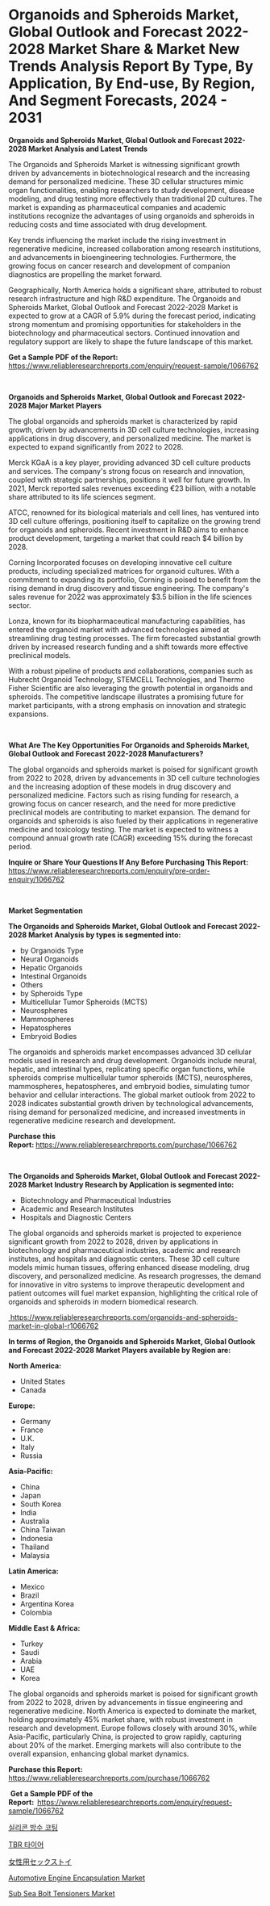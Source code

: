 <p><h1>Organoids and Spheroids Market, Global Outlook and Forecast 2022-2028 Market Share & Market New Trends Analysis Report By Type, By Application, By End-use, By Region, And Segment Forecasts, 2024 - 2031</h1></p><p><strong>Organoids and Spheroids Market, Global Outlook and Forecast 2022-2028 Market Analysis and Latest Trends</strong></p>
<p><p>The Organoids and Spheroids Market is witnessing significant growth driven by advancements in biotechnological research and the increasing demand for personalized medicine. These 3D cellular structures mimic organ functionalities, enabling researchers to study development, disease modeling, and drug testing more effectively than traditional 2D cultures. The market is expanding as pharmaceutical companies and academic institutions recognize the advantages of using organoids and spheroids in reducing costs and time associated with drug development.</p><p>Key trends influencing the market include the rising investment in regenerative medicine, increased collaboration among research institutions, and advancements in bioengineering technologies. Furthermore, the growing focus on cancer research and development of companion diagnostics are propelling the market forward. </p><p>Geographically, North America holds a significant share, attributed to robust research infrastructure and high R&D expenditure. The Organoids and Spheroids Market, Global Outlook and Forecast 2022-2028 Market is expected to grow at a CAGR of 5.9% during the forecast period, indicating strong momentum and promising opportunities for stakeholders in the biotechnology and pharmaceutical sectors. Continued innovation and regulatory support are likely to shape the future landscape of this market.</p></p>
<p><strong>Get a Sample PDF of the Report:&nbsp;</strong> <a href="https://www.reliableresearchreports.com/enquiry/request-sample/1066762">https://www.reliableresearchreports.com/enquiry/request-sample/1066762</a></p>
<p>&nbsp;</p>
<p><strong>Organoids and Spheroids Market, Global Outlook and Forecast 2022-2028 Major Market Players</strong></p>
<p><p>The global organoids and spheroids market is characterized by rapid growth, driven by advancements in 3D cell culture technologies, increasing applications in drug discovery, and personalized medicine. The market is expected to expand significantly from 2022 to 2028.</p><p>Merck KGaA is a key player, providing advanced 3D cell culture products and services. The company's strong focus on research and innovation, coupled with strategic partnerships, positions it well for future growth. In 2021, Merck reported sales revenues exceeding €23 billion, with a notable share attributed to its life sciences segment.</p><p>ATCC, renowned for its biological materials and cell lines, has ventured into 3D cell culture offerings, positioning itself to capitalize on the growing trend for organoids and spheroids. Recent investment in R&D aims to enhance product development, targeting a market that could reach $4 billion by 2028.</p><p>Corning Incorporated focuses on developing innovative cell culture products, including specialized matrices for organoid cultures. With a commitment to expanding its portfolio, Corning is poised to benefit from the rising demand in drug discovery and tissue engineering. The company's sales revenue for 2022 was approximately $3.5 billion in the life sciences sector.</p><p>Lonza, known for its biopharmaceutical manufacturing capabilities, has entered the organoid market with advanced technologies aimed at streamlining drug testing processes. The firm forecasted substantial growth driven by increased research funding and a shift towards more effective preclinical models.</p><p>With a robust pipeline of products and collaborations, companies such as Hubrecht Organoid Technology, STEMCELL Technologies, and Thermo Fisher Scientific are also leveraging the growth potential in organoids and spheroids. The competitive landscape illustrates a promising future for market participants, with a strong emphasis on innovation and strategic expansions.</p></p>
<p>&nbsp;</p>
<p><strong>What Are The Key Opportunities For Organoids and Spheroids Market, Global Outlook and Forecast 2022-2028 Manufacturers?</strong></p>
<p><p>The global organoids and spheroids market is poised for significant growth from 2022 to 2028, driven by advancements in 3D cell culture technologies and the increasing adoption of these models in drug discovery and personalized medicine. Factors such as rising funding for research, a growing focus on cancer research, and the need for more predictive preclinical models are contributing to market expansion. The demand for organoids and spheroids is also fueled by their applications in regenerative medicine and toxicology testing. The market is expected to witness a compound annual growth rate (CAGR) exceeding 15% during the forecast period.</p></p>
<p><strong>Inquire or Share Your Questions If Any Before Purchasing This Report:</strong> <a href="https://www.reliableresearchreports.com/enquiry/pre-order-enquiry/1066762">https://www.reliableresearchreports.com/enquiry/pre-order-enquiry/1066762</a></p>
<p>&nbsp;</p>
<p><strong>Market Segmentation</strong></p>
<p><strong>The Organoids and Spheroids Market, Global Outlook and Forecast 2022-2028 Market Analysis by types is segmented into:</strong></p>
<p><ul><li>by Organoids Type</li><li>Neural Organoids</li><li>Hepatic Organoids</li><li>Intestinal Organoids</li><li>Others</li><li>by Spheroids Type</li><li>Multicellular Tumor Spheroids (MCTS)</li><li>Neurospheres</li><li>Mammospheres</li><li>Hepatospheres</li><li>Embryoid Bodies</li></ul></p>
<p><p>The organoids and spheroids market encompasses advanced 3D cellular models used in research and drug development. Organoids include neural, hepatic, and intestinal types, replicating specific organ functions, while spheroids comprise multicellular tumor spheroids (MCTS), neurospheres, mammospheres, hepatospheres, and embryoid bodies, simulating tumor behavior and cellular interactions. The global market outlook from 2022 to 2028 indicates substantial growth driven by technological advancements, rising demand for personalized medicine, and increased investments in regenerative medicine research and development.</p></p>
<p><strong>Purchase this Report:&nbsp;</strong><a href="https://www.reliableresearchreports.com/purchase/1066762">https://www.reliableresearchreports.com/purchase/1066762</a></p>
<p>&nbsp;</p>
<p><strong>The Organoids and Spheroids Market, Global Outlook and Forecast 2022-2028 Market Industry Research by Application is segmented into:</strong></p>
<p><ul><li>Biotechnology and Pharmaceutical Industries</li><li>Academic and Research Institutes</li><li>Hospitals and Diagnostic Centers</li></ul></p>
<p><p>The global organoids and spheroids market is projected to experience significant growth from 2022 to 2028, driven by applications in biotechnology and pharmaceutical industries, academic and research institutes, and hospitals and diagnostic centers. These 3D cell culture models mimic human tissues, offering enhanced disease modeling, drug discovery, and personalized medicine. As research progresses, the demand for innovative in vitro systems to improve therapeutic development and patient outcomes will fuel market expansion, highlighting the critical role of organoids and spheroids in modern biomedical research.</p></p>
<p><a href="https://www.reliableresearchreports.com/organoids-and-spheroids-market-in-global-r1066762">&nbsp;https://www.reliableresearchreports.com/organoids-and-spheroids-market-in-global-r1066762</a></p>
<p><strong>In terms of Region, the Organoids and Spheroids Market, Global Outlook and Forecast 2022-2028 Market Players available by Region are:</strong></p>
<p>
    <p> <strong> North America: </strong>
        <ul>
            <li>United States</li>
            <li>Canada</li>
        </ul>
        </p> 
    <p> <strong> Europe: </strong>
        <ul>
            <li>Germany</li>
            <li>France</li>
            <li>U.K.</li>
            <li>Italy</li>
            <li>Russia</li>
        </ul>
        </p> 
    <p> <strong> Asia-Pacific: </strong>
        <ul>
            <li>China</li>
            <li>Japan</li>
            <li>South Korea</li>
            <li>India</li>
            <li>Australia</li>
            <li>China Taiwan</li>
            <li>Indonesia</li>
            <li>Thailand</li>
            <li>Malaysia</li>
        </ul>
        </p> 
    <p> <strong> Latin America: </strong>
        <ul>
            <li>Mexico</li>
            <li>Brazil</li>
            <li>Argentina Korea</li>
            <li>Colombia</li>
        </ul>
        </p> 
    <p> <strong> Middle East & Africa: </strong>
        <ul>
            <li>Turkey</li>
            <li>Saudi</li>
            <li>Arabia</li>
            <li>UAE</li>
            <li>Korea</li>
        </ul>
    </p>
    </p>
<p><p>The global organoids and spheroids market is poised for significant growth from 2022 to 2028, driven by advancements in tissue engineering and regenerative medicine. North America is expected to dominate the market, holding approximately 45% market share, with robust investment in research and development. Europe follows closely with around 30%, while Asia-Pacific, particularly China, is projected to grow rapidly, capturing about 20% of the market. Emerging markets will also contribute to the overall expansion, enhancing global market dynamics.</p></p>
<p><strong>Purchase this Report: </strong><a href="https://www.reliableresearchreports.com/purchase/1066762">https://www.reliableresearchreports.com/purchase/1066762</a></p>
<p>&nbsp;<strong>Get a Sample PDF of the Report:&nbsp;&nbsp;</strong><a href="https://www.reliableresearchreports.com/enquiry/request-sample/1066762">https://www.reliableresearchreports.com/enquiry/request-sample/1066762</a></p>
<p><strong></strong></p>
<p><p><a href="https://medium.com/@samiahussain82/%EC%8B%A4%EB%A6%AC%EC%BD%98-%EB%B0%A9%EC%88%98-%EC%BD%94%ED%8C%85-%EC%8B%9C%EC%9E%A5-%EB%8F%99%ED%96%A5-%EC%8B%A4%EB%A6%AC%EC%BD%98-%EB%B0%A9%EC%88%98-%EC%BD%94%ED%8C%85-%EC%8B%9C%EC%9E%A5-%ED%86%B5%EC%B0%B0%EB%A0%A5-%EB%B0%8F-%EC%98%88%EC%B8%A1-%EB%B6%84%EC%84%9D-2024-2031-%EC%97%90-%EC%A4%91%EC%A0%90-%EB%91%90%EA%B8%B0-b163bd0f9fa4">실리콘 방수 코팅</a></p><p><a href="https://medium.com/@eunicevaughan35/tbr-%ED%83%80%EC%9D%B4%EC%96%B4-%EC%8B%9C%EC%9E%A5-%EB%8F%99%ED%96%A5-%ED%83%90%EC%83%89-%EA%B8%80%EB%A1%9C%EB%B2%8C-%ED%8A%B8%EB%A0%8C%EB%93%9C-%EB%B0%8F-%EB%AF%B8%EB%9E%98-%EC%84%B1%EC%9E%A5-%EC%A0%84%EB%A7%9D-2024-2031-173%ED%8E%98%EC%9D%B4%EC%A7%80%EC%97%90-%EA%B1%B8%EC%B3%90-%EB%8B%A4%EB%A3%A8%EC%96%B4%EC%A1%8C%EC%8A%B5%EB%8B%88%EB%8B%A4-e58c0e5ac1e4">TBR 타이어</a></p><p><a href="https://github.com/lababdou/Market-Research-Report-List-5/blob/main/943057387503.md">女性用セックストイ</a></p><p><a href="https://medium.com/@danielwardb654202/global-automotive-engine-encapsulation-market-by-product-type-by-application-by-region-and-8324f000654c">Automotive Engine Encapsulation Market</a></p><p><a href="https://issuu.com/reportprime-2/docs/sub-sea-bolt-tensioners-market-size_c6f980828e588e">Sub Sea Bolt Tensioners Market</a></p></p>